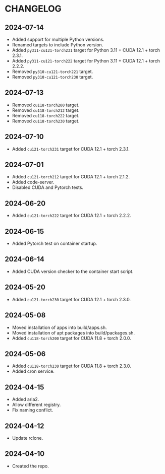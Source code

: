 # CHANGELOG

## 2024-07-14

- Added support for multiple Python versions.
- Renamed targets to include Python version.
- Added `py311-cu121-torch231` target for Python 3.11 + CUDA 12.1 + torch 2.3.1.
- Added `py311-cu121-torch222` target for Python 3.11 + CUDA 12.1 + torch 2.2.2.
- Removed `py310-cu121-torch221` target.
- Removed `py310-cu121-torch230` target.

## 2024-07-13

- Removed `cu118-torch200` target.
- Removed `cu118-torch212` target.
- Removed `cu118-torch222` target.
- Removed `cu118-torch230` target.

## 2024-07-10

- Added `cu121-torch231` target for CUDA 12.1 + torch 2.3.1.

## 2024-07-01

- Added `cu121-torch212` target for CUDA 12.1 + torch 2.1.2.
- Added code-server.
- Disabled CUDA and Pytorch tests.

## 2024-06-20

- Added `cu121-torch222` target for CUDA 12.1 + torch 2.2.2.

## 2024-06-15

- Added Pytorch test on container startup.

## 2024-06-14

- Added CUDA version checker to the container start script.

## 2024-05-20

- Added `cu121-torch230` target for CUDA 12.1 + torch 2.3.0.

## 2024-05-08

- Moved installation of apps into build/apps.sh.
- Moved installation of apt packages into build/packages.sh.
- Added `cu118-torch200` target for CUDA 11.8 + torch 2.0.0.

## 2024-05-06

- Added `cu118-torch230` target for CUDA 11.8 + torch 2.3.0.
- Added cron service.

## 2024-04-15

- Added aria2.
- Allow different registry.
- Fix naming conflict.

## 2024-04-12

- Update rclone.

## 2024-04-10

- Created the repo.
